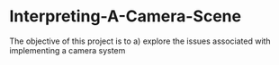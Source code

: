 # Interpreting-A-Camera-Scene
The objective of this project is to a) explore the issues associated with implementing a camera system 
